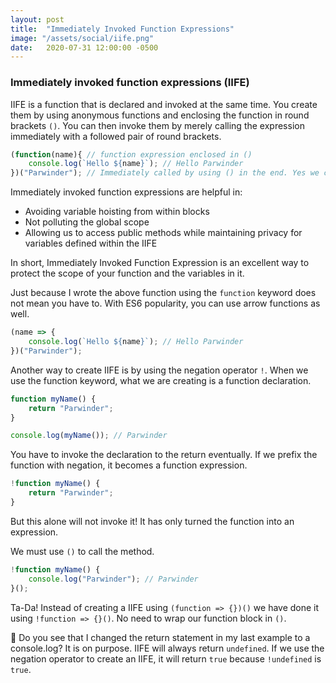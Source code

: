 ```yaml
---
layout: post
title:  "Immediately Invoked Function Expressions"
image: "/assets/social/iife.png"
date:   2020-07-31 12:00:00 -0500
---
```


### Immediately invoked function expressions (IIFE)

IIFE is a function that is declared and invoked at the same time. You create them by using anonymous functions and enclosing the function in round brackets `()`. You can then invoke them by merely calling the expression immediately with a followed pair of round brackets.

```javascript
(function(name){ // function expression enclosed in ()
    console.log(`Hello ${name}`); // Hello Parwinder
})("Parwinder"); // Immediately called by using () in the end. Yes we can pass arguments
```

Immediately invoked function expressions are helpful in:

* Avoiding variable hoisting from within blocks
* Not polluting the global scope
* Allowing us to access public methods while maintaining privacy for variables defined within the IIFE

In short, Immediately Invoked Function Expression is an excellent way to protect the scope of your function and the variables in it.

Just because I wrote the above function using the `function` keyword does not mean you have to. With ES6 popularity, you can use arrow functions as well.

```javascript
(name => {
    console.log(`Hello ${name}`); // Hello Parwinder
})("Parwinder");
```

Another way to create IIFE is by using the negation operator `!`. When we use the function keyword, what we are creating is a function declaration.

```javascript
function myName() {
    return "Parwinder";
}

console.log(myName()); // Parwinder
```

You have to invoke the declaration to the return eventually. If we prefix the function with negation, it becomes a function expression.

```javascript
!function myName() {
    return "Parwinder";
}
```

But this alone will not invoke it! It has only turned the function into an expression.

We must use `()` to call the method.

```javascript
!function myName() {
    console.log("Parwinder"); // Parwinder
}();
```

Ta-Da! Instead of creating a IIFE using `(function => {})()` we have done it using `!function => {}()`. No need to wrap our function block in `()`.

🚨 Do you see that I changed the return statement in my last example to a console.log? It is on purpose. IIFE will always return `undefined`. If we use the negation operator to create an IIFE, it will return `true` because `!undefined` is `true`.


